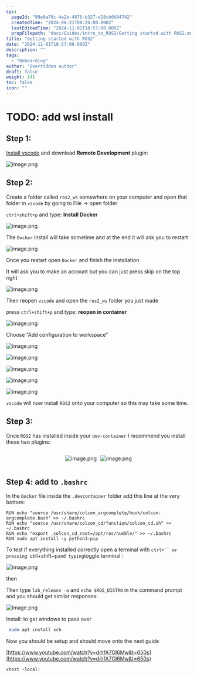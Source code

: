 ```yaml
---
sys:
  pageId: "89e0a78c-4e2b-4070-b327-d28cb0694742"
  createdTime: "2024-08-21T00:24:00.000Z"
  lastEditedTime: "2024-11-01T18:57:00.000Z"
  propFilepath: "docs/Guides/intro_to_ROS2/Getting started with ROS2.md"
title: "Getting started with ROS2"
date: "2024-11-01T18:57:00.000Z"
description: ""
tags:
  - "Onboarding"
author: "Overridden author"
draft: false
weight: 141
toc: false
icon: ""
---
```


# TODO: add wsl install

## Step 1:

[Install vscode](https://code.visualstudio.com/download) and download **Remote Development** plugin:

![image.png](https://prod-files-secure.s3.us-west-2.amazonaws.com/d518164a-d88e-44d1-a4ee-3adb3bd8bce0/efb52993-1881-4a40-b95e-6f020334f022/image.png?X-Amz-Algorithm=AWS4-HMAC-SHA256&X-Amz-Content-Sha256=UNSIGNED-PAYLOAD&X-Amz-Credential=ASIAZI2LB466Z56TB7YV%2F20250219%2Fus-west-2%2Fs3%2Faws4_request&X-Amz-Date=20250219T070804Z&X-Amz-Expires=3600&X-Amz-Security-Token=IQoJb3JpZ2luX2VjEHcaCXVzLXdlc3QtMiJIMEYCIQDeXGhDLTXb4Fkj2F%2B89fH2jlaOIZybBuLZl1Ly7QDH2QIhAJa27VSSsS%2B%2FTVE5OCXvXHXTVanWxMs393xKVq2NFmvHKogECKD%2F%2F%2F%2F%2F%2F%2F%2F%2F%2FwEQABoMNjM3NDIzMTgzODA1Igwow6b5g%2B%2Fx1tPQlHEq3AOu0Sr3qhdRZN0wyejUr%2BCGGc3A2UVNVMKsHSRHTf9p2KDnWF0XvMtQxvrRfJGYO0K%2BCSCQc5mpfVxKEYZVL6wChEae9dNLG9WWruf3BCRflXGox1M3QxSPqDOdAspLm1gh0aiqif8x3WAXy%2FxBqm5IoUIZPoAt3c3%2B0G3yOS0fast62fgNgnoasH79%2BeS6DDNmHcpobxtsHENCDXuIpCzzN6W76I3v7MXMv%2FYjjD7S4pTtsxfUSURM0z3tZDMDJEgtnbxlZUDlKImp%2BRPiQGkXy9wF8KS1BX3ZV3PeY%2BhwCWLZ7G0seXs2rez1DQ30ZKHOsTN81UtCPfgLYfzKjQMScL%2FuTkJcz5nva7H%2Bvz0yfi66%2FjokQgENI%2BlsNpfIT2E3PA7XxOnI6OgFZ7Q9m64zCHSNTXDqfr%2Bj2Q4nZXWCGB0QJTYgwK7%2FqXH9QY6F7i7Kcd4sVhU%2BgwSRN3W6syV6sEcK%2F1FTd3XISFQ6gXYAMMPaXQH3QcSYl1fIVAxcZbGWqBtyH8Kxw0j4PViMIXNhTm3YZIWwNR%2FeaExTAGDh46BZ1l02dMKwQnjmMwRC3sNKfzFeg2bxYL2ztGYHqfOtXDTgUueMAa6Nm8WraH7QqDSCOK2E%2FjCaAyPD0jCz%2FtW9BjqkAfBG6rKmupDF28OVLVc8A3wdcofpfJLMmAgXGXTvBXJBgj3k%2Fy7iAJB3rp03tylRJu96bjIo9vyL4Y2cpnRbOgTc%2FRhakoItUJRve5w1O0wdJhGLazNZPrXbwycGx8KB%2FWrtXMwAi5p36937aaPef%2Bpsjp3X%2Fz17zT3HQBPATjxo%2FNpxs6UGjgFfid%2FX6T7jC10VhiuJYoiDCbpLv5%2FfRcREBHXt&X-Amz-Signature=5487fad75a818d337f421f7fbc0cec2bca78ac99fd898ee3c3ade733b276c6a7&X-Amz-SignedHeaders=host&x-id=GetObject)

## Step 2:

Create a folder called `ros2_ws` somewhere on your computer and open that folder in `vscode` by going to File → open folder 

`ctrl+shift+p` and type: **Install Docker**

![image.png](https://prod-files-secure.s3.us-west-2.amazonaws.com/d518164a-d88e-44d1-a4ee-3adb3bd8bce0/2269dc0e-1cd5-47ff-bceb-c04ad9b2eab0/image.png?X-Amz-Algorithm=AWS4-HMAC-SHA256&X-Amz-Content-Sha256=UNSIGNED-PAYLOAD&X-Amz-Credential=ASIAZI2LB466Z56TB7YV%2F20250219%2Fus-west-2%2Fs3%2Faws4_request&X-Amz-Date=20250219T070804Z&X-Amz-Expires=3600&X-Amz-Security-Token=IQoJb3JpZ2luX2VjEHcaCXVzLXdlc3QtMiJIMEYCIQDeXGhDLTXb4Fkj2F%2B89fH2jlaOIZybBuLZl1Ly7QDH2QIhAJa27VSSsS%2B%2FTVE5OCXvXHXTVanWxMs393xKVq2NFmvHKogECKD%2F%2F%2F%2F%2F%2F%2F%2F%2F%2FwEQABoMNjM3NDIzMTgzODA1Igwow6b5g%2B%2Fx1tPQlHEq3AOu0Sr3qhdRZN0wyejUr%2BCGGc3A2UVNVMKsHSRHTf9p2KDnWF0XvMtQxvrRfJGYO0K%2BCSCQc5mpfVxKEYZVL6wChEae9dNLG9WWruf3BCRflXGox1M3QxSPqDOdAspLm1gh0aiqif8x3WAXy%2FxBqm5IoUIZPoAt3c3%2B0G3yOS0fast62fgNgnoasH79%2BeS6DDNmHcpobxtsHENCDXuIpCzzN6W76I3v7MXMv%2FYjjD7S4pTtsxfUSURM0z3tZDMDJEgtnbxlZUDlKImp%2BRPiQGkXy9wF8KS1BX3ZV3PeY%2BhwCWLZ7G0seXs2rez1DQ30ZKHOsTN81UtCPfgLYfzKjQMScL%2FuTkJcz5nva7H%2Bvz0yfi66%2FjokQgENI%2BlsNpfIT2E3PA7XxOnI6OgFZ7Q9m64zCHSNTXDqfr%2Bj2Q4nZXWCGB0QJTYgwK7%2FqXH9QY6F7i7Kcd4sVhU%2BgwSRN3W6syV6sEcK%2F1FTd3XISFQ6gXYAMMPaXQH3QcSYl1fIVAxcZbGWqBtyH8Kxw0j4PViMIXNhTm3YZIWwNR%2FeaExTAGDh46BZ1l02dMKwQnjmMwRC3sNKfzFeg2bxYL2ztGYHqfOtXDTgUueMAa6Nm8WraH7QqDSCOK2E%2FjCaAyPD0jCz%2FtW9BjqkAfBG6rKmupDF28OVLVc8A3wdcofpfJLMmAgXGXTvBXJBgj3k%2Fy7iAJB3rp03tylRJu96bjIo9vyL4Y2cpnRbOgTc%2FRhakoItUJRve5w1O0wdJhGLazNZPrXbwycGx8KB%2FWrtXMwAi5p36937aaPef%2Bpsjp3X%2Fz17zT3HQBPATjxo%2FNpxs6UGjgFfid%2FX6T7jC10VhiuJYoiDCbpLv5%2FfRcREBHXt&X-Amz-Signature=28c68abda60efa58c5657ba413412a6ece52e64f0e1ce9d14ce3fd396051c621&X-Amz-SignedHeaders=host&x-id=GetObject)

The `Docker` install will take sometime and at the end it will ask you to restart

![image.png](https://prod-files-secure.s3.us-west-2.amazonaws.com/d518164a-d88e-44d1-a4ee-3adb3bd8bce0/ed233f78-be33-4b1f-b89c-9c346c0e961e/image.png?X-Amz-Algorithm=AWS4-HMAC-SHA256&X-Amz-Content-Sha256=UNSIGNED-PAYLOAD&X-Amz-Credential=ASIAZI2LB466Z56TB7YV%2F20250219%2Fus-west-2%2Fs3%2Faws4_request&X-Amz-Date=20250219T070804Z&X-Amz-Expires=3600&X-Amz-Security-Token=IQoJb3JpZ2luX2VjEHcaCXVzLXdlc3QtMiJIMEYCIQDeXGhDLTXb4Fkj2F%2B89fH2jlaOIZybBuLZl1Ly7QDH2QIhAJa27VSSsS%2B%2FTVE5OCXvXHXTVanWxMs393xKVq2NFmvHKogECKD%2F%2F%2F%2F%2F%2F%2F%2F%2F%2FwEQABoMNjM3NDIzMTgzODA1Igwow6b5g%2B%2Fx1tPQlHEq3AOu0Sr3qhdRZN0wyejUr%2BCGGc3A2UVNVMKsHSRHTf9p2KDnWF0XvMtQxvrRfJGYO0K%2BCSCQc5mpfVxKEYZVL6wChEae9dNLG9WWruf3BCRflXGox1M3QxSPqDOdAspLm1gh0aiqif8x3WAXy%2FxBqm5IoUIZPoAt3c3%2B0G3yOS0fast62fgNgnoasH79%2BeS6DDNmHcpobxtsHENCDXuIpCzzN6W76I3v7MXMv%2FYjjD7S4pTtsxfUSURM0z3tZDMDJEgtnbxlZUDlKImp%2BRPiQGkXy9wF8KS1BX3ZV3PeY%2BhwCWLZ7G0seXs2rez1DQ30ZKHOsTN81UtCPfgLYfzKjQMScL%2FuTkJcz5nva7H%2Bvz0yfi66%2FjokQgENI%2BlsNpfIT2E3PA7XxOnI6OgFZ7Q9m64zCHSNTXDqfr%2Bj2Q4nZXWCGB0QJTYgwK7%2FqXH9QY6F7i7Kcd4sVhU%2BgwSRN3W6syV6sEcK%2F1FTd3XISFQ6gXYAMMPaXQH3QcSYl1fIVAxcZbGWqBtyH8Kxw0j4PViMIXNhTm3YZIWwNR%2FeaExTAGDh46BZ1l02dMKwQnjmMwRC3sNKfzFeg2bxYL2ztGYHqfOtXDTgUueMAa6Nm8WraH7QqDSCOK2E%2FjCaAyPD0jCz%2FtW9BjqkAfBG6rKmupDF28OVLVc8A3wdcofpfJLMmAgXGXTvBXJBgj3k%2Fy7iAJB3rp03tylRJu96bjIo9vyL4Y2cpnRbOgTc%2FRhakoItUJRve5w1O0wdJhGLazNZPrXbwycGx8KB%2FWrtXMwAi5p36937aaPef%2Bpsjp3X%2Fz17zT3HQBPATjxo%2FNpxs6UGjgFfid%2FX6T7jC10VhiuJYoiDCbpLv5%2FfRcREBHXt&X-Amz-Signature=c19d6fdc63f37df9658fbfc81b5b63e154e25f7560ee8851b19a611807e554f8&X-Amz-SignedHeaders=host&x-id=GetObject)

Once you restart open `Docker` and finish the installation

It will ask you to make an account but you can just press skip on the top right

![image.png](https://prod-files-secure.s3.us-west-2.amazonaws.com/d518164a-d88e-44d1-a4ee-3adb3bd8bce0/21010ad9-1659-4fd9-9f59-9932a09b2a3d/image.png?X-Amz-Algorithm=AWS4-HMAC-SHA256&X-Amz-Content-Sha256=UNSIGNED-PAYLOAD&X-Amz-Credential=ASIAZI2LB466Z56TB7YV%2F20250219%2Fus-west-2%2Fs3%2Faws4_request&X-Amz-Date=20250219T070804Z&X-Amz-Expires=3600&X-Amz-Security-Token=IQoJb3JpZ2luX2VjEHcaCXVzLXdlc3QtMiJIMEYCIQDeXGhDLTXb4Fkj2F%2B89fH2jlaOIZybBuLZl1Ly7QDH2QIhAJa27VSSsS%2B%2FTVE5OCXvXHXTVanWxMs393xKVq2NFmvHKogECKD%2F%2F%2F%2F%2F%2F%2F%2F%2F%2FwEQABoMNjM3NDIzMTgzODA1Igwow6b5g%2B%2Fx1tPQlHEq3AOu0Sr3qhdRZN0wyejUr%2BCGGc3A2UVNVMKsHSRHTf9p2KDnWF0XvMtQxvrRfJGYO0K%2BCSCQc5mpfVxKEYZVL6wChEae9dNLG9WWruf3BCRflXGox1M3QxSPqDOdAspLm1gh0aiqif8x3WAXy%2FxBqm5IoUIZPoAt3c3%2B0G3yOS0fast62fgNgnoasH79%2BeS6DDNmHcpobxtsHENCDXuIpCzzN6W76I3v7MXMv%2FYjjD7S4pTtsxfUSURM0z3tZDMDJEgtnbxlZUDlKImp%2BRPiQGkXy9wF8KS1BX3ZV3PeY%2BhwCWLZ7G0seXs2rez1DQ30ZKHOsTN81UtCPfgLYfzKjQMScL%2FuTkJcz5nva7H%2Bvz0yfi66%2FjokQgENI%2BlsNpfIT2E3PA7XxOnI6OgFZ7Q9m64zCHSNTXDqfr%2Bj2Q4nZXWCGB0QJTYgwK7%2FqXH9QY6F7i7Kcd4sVhU%2BgwSRN3W6syV6sEcK%2F1FTd3XISFQ6gXYAMMPaXQH3QcSYl1fIVAxcZbGWqBtyH8Kxw0j4PViMIXNhTm3YZIWwNR%2FeaExTAGDh46BZ1l02dMKwQnjmMwRC3sNKfzFeg2bxYL2ztGYHqfOtXDTgUueMAa6Nm8WraH7QqDSCOK2E%2FjCaAyPD0jCz%2FtW9BjqkAfBG6rKmupDF28OVLVc8A3wdcofpfJLMmAgXGXTvBXJBgj3k%2Fy7iAJB3rp03tylRJu96bjIo9vyL4Y2cpnRbOgTc%2FRhakoItUJRve5w1O0wdJhGLazNZPrXbwycGx8KB%2FWrtXMwAi5p36937aaPef%2Bpsjp3X%2Fz17zT3HQBPATjxo%2FNpxs6UGjgFfid%2FX6T7jC10VhiuJYoiDCbpLv5%2FfRcREBHXt&X-Amz-Signature=2fe2b9dbb166d65a38928a6bfd82d91801ecbeb1d8d46d2b830bdda218c3d4e0&X-Amz-SignedHeaders=host&x-id=GetObject)

Then reopen `vscode` and open the `ros2_ws` folder you just made

press `ctrl+shift+p` and type: **reopen in container**

![image.png](https://prod-files-secure.s3.us-west-2.amazonaws.com/d518164a-d88e-44d1-a4ee-3adb3bd8bce0/4e93b8c2-41ad-488c-8095-c74205196118/image.png?X-Amz-Algorithm=AWS4-HMAC-SHA256&X-Amz-Content-Sha256=UNSIGNED-PAYLOAD&X-Amz-Credential=ASIAZI2LB466Z56TB7YV%2F20250219%2Fus-west-2%2Fs3%2Faws4_request&X-Amz-Date=20250219T070804Z&X-Amz-Expires=3600&X-Amz-Security-Token=IQoJb3JpZ2luX2VjEHcaCXVzLXdlc3QtMiJIMEYCIQDeXGhDLTXb4Fkj2F%2B89fH2jlaOIZybBuLZl1Ly7QDH2QIhAJa27VSSsS%2B%2FTVE5OCXvXHXTVanWxMs393xKVq2NFmvHKogECKD%2F%2F%2F%2F%2F%2F%2F%2F%2F%2FwEQABoMNjM3NDIzMTgzODA1Igwow6b5g%2B%2Fx1tPQlHEq3AOu0Sr3qhdRZN0wyejUr%2BCGGc3A2UVNVMKsHSRHTf9p2KDnWF0XvMtQxvrRfJGYO0K%2BCSCQc5mpfVxKEYZVL6wChEae9dNLG9WWruf3BCRflXGox1M3QxSPqDOdAspLm1gh0aiqif8x3WAXy%2FxBqm5IoUIZPoAt3c3%2B0G3yOS0fast62fgNgnoasH79%2BeS6DDNmHcpobxtsHENCDXuIpCzzN6W76I3v7MXMv%2FYjjD7S4pTtsxfUSURM0z3tZDMDJEgtnbxlZUDlKImp%2BRPiQGkXy9wF8KS1BX3ZV3PeY%2BhwCWLZ7G0seXs2rez1DQ30ZKHOsTN81UtCPfgLYfzKjQMScL%2FuTkJcz5nva7H%2Bvz0yfi66%2FjokQgENI%2BlsNpfIT2E3PA7XxOnI6OgFZ7Q9m64zCHSNTXDqfr%2Bj2Q4nZXWCGB0QJTYgwK7%2FqXH9QY6F7i7Kcd4sVhU%2BgwSRN3W6syV6sEcK%2F1FTd3XISFQ6gXYAMMPaXQH3QcSYl1fIVAxcZbGWqBtyH8Kxw0j4PViMIXNhTm3YZIWwNR%2FeaExTAGDh46BZ1l02dMKwQnjmMwRC3sNKfzFeg2bxYL2ztGYHqfOtXDTgUueMAa6Nm8WraH7QqDSCOK2E%2FjCaAyPD0jCz%2FtW9BjqkAfBG6rKmupDF28OVLVc8A3wdcofpfJLMmAgXGXTvBXJBgj3k%2Fy7iAJB3rp03tylRJu96bjIo9vyL4Y2cpnRbOgTc%2FRhakoItUJRve5w1O0wdJhGLazNZPrXbwycGx8KB%2FWrtXMwAi5p36937aaPef%2Bpsjp3X%2Fz17zT3HQBPATjxo%2FNpxs6UGjgFfid%2FX6T7jC10VhiuJYoiDCbpLv5%2FfRcREBHXt&X-Amz-Signature=792dc99b95b188bbf54b47aa4ac6893f1be1978b978f52f84df577b7c1512bb6&X-Amz-SignedHeaders=host&x-id=GetObject)

Choose “Add configuration to workspace”

![image.png](https://prod-files-secure.s3.us-west-2.amazonaws.com/d518164a-d88e-44d1-a4ee-3adb3bd8bce0/9560b282-5060-4989-ba37-97e7b2c22476/image.png?X-Amz-Algorithm=AWS4-HMAC-SHA256&X-Amz-Content-Sha256=UNSIGNED-PAYLOAD&X-Amz-Credential=ASIAZI2LB466Z56TB7YV%2F20250219%2Fus-west-2%2Fs3%2Faws4_request&X-Amz-Date=20250219T070804Z&X-Amz-Expires=3600&X-Amz-Security-Token=IQoJb3JpZ2luX2VjEHcaCXVzLXdlc3QtMiJIMEYCIQDeXGhDLTXb4Fkj2F%2B89fH2jlaOIZybBuLZl1Ly7QDH2QIhAJa27VSSsS%2B%2FTVE5OCXvXHXTVanWxMs393xKVq2NFmvHKogECKD%2F%2F%2F%2F%2F%2F%2F%2F%2F%2FwEQABoMNjM3NDIzMTgzODA1Igwow6b5g%2B%2Fx1tPQlHEq3AOu0Sr3qhdRZN0wyejUr%2BCGGc3A2UVNVMKsHSRHTf9p2KDnWF0XvMtQxvrRfJGYO0K%2BCSCQc5mpfVxKEYZVL6wChEae9dNLG9WWruf3BCRflXGox1M3QxSPqDOdAspLm1gh0aiqif8x3WAXy%2FxBqm5IoUIZPoAt3c3%2B0G3yOS0fast62fgNgnoasH79%2BeS6DDNmHcpobxtsHENCDXuIpCzzN6W76I3v7MXMv%2FYjjD7S4pTtsxfUSURM0z3tZDMDJEgtnbxlZUDlKImp%2BRPiQGkXy9wF8KS1BX3ZV3PeY%2BhwCWLZ7G0seXs2rez1DQ30ZKHOsTN81UtCPfgLYfzKjQMScL%2FuTkJcz5nva7H%2Bvz0yfi66%2FjokQgENI%2BlsNpfIT2E3PA7XxOnI6OgFZ7Q9m64zCHSNTXDqfr%2Bj2Q4nZXWCGB0QJTYgwK7%2FqXH9QY6F7i7Kcd4sVhU%2BgwSRN3W6syV6sEcK%2F1FTd3XISFQ6gXYAMMPaXQH3QcSYl1fIVAxcZbGWqBtyH8Kxw0j4PViMIXNhTm3YZIWwNR%2FeaExTAGDh46BZ1l02dMKwQnjmMwRC3sNKfzFeg2bxYL2ztGYHqfOtXDTgUueMAa6Nm8WraH7QqDSCOK2E%2FjCaAyPD0jCz%2FtW9BjqkAfBG6rKmupDF28OVLVc8A3wdcofpfJLMmAgXGXTvBXJBgj3k%2Fy7iAJB3rp03tylRJu96bjIo9vyL4Y2cpnRbOgTc%2FRhakoItUJRve5w1O0wdJhGLazNZPrXbwycGx8KB%2FWrtXMwAi5p36937aaPef%2Bpsjp3X%2Fz17zT3HQBPATjxo%2FNpxs6UGjgFfid%2FX6T7jC10VhiuJYoiDCbpLv5%2FfRcREBHXt&X-Amz-Signature=2a82006c0c73107f27b2c099588ced76739cac33b3cf83d6531286c7b3a57e25&X-Amz-SignedHeaders=host&x-id=GetObject)

![image.png](https://prod-files-secure.s3.us-west-2.amazonaws.com/d518164a-d88e-44d1-a4ee-3adb3bd8bce0/2ee63f81-886b-48e8-a553-dc6e5eac99e4/image.png?X-Amz-Algorithm=AWS4-HMAC-SHA256&X-Amz-Content-Sha256=UNSIGNED-PAYLOAD&X-Amz-Credential=ASIAZI2LB466Z56TB7YV%2F20250219%2Fus-west-2%2Fs3%2Faws4_request&X-Amz-Date=20250219T070804Z&X-Amz-Expires=3600&X-Amz-Security-Token=IQoJb3JpZ2luX2VjEHcaCXVzLXdlc3QtMiJIMEYCIQDeXGhDLTXb4Fkj2F%2B89fH2jlaOIZybBuLZl1Ly7QDH2QIhAJa27VSSsS%2B%2FTVE5OCXvXHXTVanWxMs393xKVq2NFmvHKogECKD%2F%2F%2F%2F%2F%2F%2F%2F%2F%2FwEQABoMNjM3NDIzMTgzODA1Igwow6b5g%2B%2Fx1tPQlHEq3AOu0Sr3qhdRZN0wyejUr%2BCGGc3A2UVNVMKsHSRHTf9p2KDnWF0XvMtQxvrRfJGYO0K%2BCSCQc5mpfVxKEYZVL6wChEae9dNLG9WWruf3BCRflXGox1M3QxSPqDOdAspLm1gh0aiqif8x3WAXy%2FxBqm5IoUIZPoAt3c3%2B0G3yOS0fast62fgNgnoasH79%2BeS6DDNmHcpobxtsHENCDXuIpCzzN6W76I3v7MXMv%2FYjjD7S4pTtsxfUSURM0z3tZDMDJEgtnbxlZUDlKImp%2BRPiQGkXy9wF8KS1BX3ZV3PeY%2BhwCWLZ7G0seXs2rez1DQ30ZKHOsTN81UtCPfgLYfzKjQMScL%2FuTkJcz5nva7H%2Bvz0yfi66%2FjokQgENI%2BlsNpfIT2E3PA7XxOnI6OgFZ7Q9m64zCHSNTXDqfr%2Bj2Q4nZXWCGB0QJTYgwK7%2FqXH9QY6F7i7Kcd4sVhU%2BgwSRN3W6syV6sEcK%2F1FTd3XISFQ6gXYAMMPaXQH3QcSYl1fIVAxcZbGWqBtyH8Kxw0j4PViMIXNhTm3YZIWwNR%2FeaExTAGDh46BZ1l02dMKwQnjmMwRC3sNKfzFeg2bxYL2ztGYHqfOtXDTgUueMAa6Nm8WraH7QqDSCOK2E%2FjCaAyPD0jCz%2FtW9BjqkAfBG6rKmupDF28OVLVc8A3wdcofpfJLMmAgXGXTvBXJBgj3k%2Fy7iAJB3rp03tylRJu96bjIo9vyL4Y2cpnRbOgTc%2FRhakoItUJRve5w1O0wdJhGLazNZPrXbwycGx8KB%2FWrtXMwAi5p36937aaPef%2Bpsjp3X%2Fz17zT3HQBPATjxo%2FNpxs6UGjgFfid%2FX6T7jC10VhiuJYoiDCbpLv5%2FfRcREBHXt&X-Amz-Signature=c8ddbdc0e7b4d923a7a20a4c16eee3a591c2187619f075cadffa96da6501409a&X-Amz-SignedHeaders=host&x-id=GetObject)

![image.png](https://prod-files-secure.s3.us-west-2.amazonaws.com/d518164a-d88e-44d1-a4ee-3adb3bd8bce0/ae1580b2-b048-407e-aed9-b584224a7a04/image.png?X-Amz-Algorithm=AWS4-HMAC-SHA256&X-Amz-Content-Sha256=UNSIGNED-PAYLOAD&X-Amz-Credential=ASIAZI2LB466Z56TB7YV%2F20250219%2Fus-west-2%2Fs3%2Faws4_request&X-Amz-Date=20250219T070804Z&X-Amz-Expires=3600&X-Amz-Security-Token=IQoJb3JpZ2luX2VjEHcaCXVzLXdlc3QtMiJIMEYCIQDeXGhDLTXb4Fkj2F%2B89fH2jlaOIZybBuLZl1Ly7QDH2QIhAJa27VSSsS%2B%2FTVE5OCXvXHXTVanWxMs393xKVq2NFmvHKogECKD%2F%2F%2F%2F%2F%2F%2F%2F%2F%2FwEQABoMNjM3NDIzMTgzODA1Igwow6b5g%2B%2Fx1tPQlHEq3AOu0Sr3qhdRZN0wyejUr%2BCGGc3A2UVNVMKsHSRHTf9p2KDnWF0XvMtQxvrRfJGYO0K%2BCSCQc5mpfVxKEYZVL6wChEae9dNLG9WWruf3BCRflXGox1M3QxSPqDOdAspLm1gh0aiqif8x3WAXy%2FxBqm5IoUIZPoAt3c3%2B0G3yOS0fast62fgNgnoasH79%2BeS6DDNmHcpobxtsHENCDXuIpCzzN6W76I3v7MXMv%2FYjjD7S4pTtsxfUSURM0z3tZDMDJEgtnbxlZUDlKImp%2BRPiQGkXy9wF8KS1BX3ZV3PeY%2BhwCWLZ7G0seXs2rez1DQ30ZKHOsTN81UtCPfgLYfzKjQMScL%2FuTkJcz5nva7H%2Bvz0yfi66%2FjokQgENI%2BlsNpfIT2E3PA7XxOnI6OgFZ7Q9m64zCHSNTXDqfr%2Bj2Q4nZXWCGB0QJTYgwK7%2FqXH9QY6F7i7Kcd4sVhU%2BgwSRN3W6syV6sEcK%2F1FTd3XISFQ6gXYAMMPaXQH3QcSYl1fIVAxcZbGWqBtyH8Kxw0j4PViMIXNhTm3YZIWwNR%2FeaExTAGDh46BZ1l02dMKwQnjmMwRC3sNKfzFeg2bxYL2ztGYHqfOtXDTgUueMAa6Nm8WraH7QqDSCOK2E%2FjCaAyPD0jCz%2FtW9BjqkAfBG6rKmupDF28OVLVc8A3wdcofpfJLMmAgXGXTvBXJBgj3k%2Fy7iAJB3rp03tylRJu96bjIo9vyL4Y2cpnRbOgTc%2FRhakoItUJRve5w1O0wdJhGLazNZPrXbwycGx8KB%2FWrtXMwAi5p36937aaPef%2Bpsjp3X%2Fz17zT3HQBPATjxo%2FNpxs6UGjgFfid%2FX6T7jC10VhiuJYoiDCbpLv5%2FfRcREBHXt&X-Amz-Signature=4f3e3a40c8e514070b1079282c3a4ecfe14c6a3c1cbb4ef16e065c38842a4485&X-Amz-SignedHeaders=host&x-id=GetObject)

![image.png](https://prod-files-secure.s3.us-west-2.amazonaws.com/d518164a-d88e-44d1-a4ee-3adb3bd8bce0/53255b28-f75e-430f-b9e3-c0ac8577e42b/image.png?X-Amz-Algorithm=AWS4-HMAC-SHA256&X-Amz-Content-Sha256=UNSIGNED-PAYLOAD&X-Amz-Credential=ASIAZI2LB466Z56TB7YV%2F20250219%2Fus-west-2%2Fs3%2Faws4_request&X-Amz-Date=20250219T070804Z&X-Amz-Expires=3600&X-Amz-Security-Token=IQoJb3JpZ2luX2VjEHcaCXVzLXdlc3QtMiJIMEYCIQDeXGhDLTXb4Fkj2F%2B89fH2jlaOIZybBuLZl1Ly7QDH2QIhAJa27VSSsS%2B%2FTVE5OCXvXHXTVanWxMs393xKVq2NFmvHKogECKD%2F%2F%2F%2F%2F%2F%2F%2F%2F%2FwEQABoMNjM3NDIzMTgzODA1Igwow6b5g%2B%2Fx1tPQlHEq3AOu0Sr3qhdRZN0wyejUr%2BCGGc3A2UVNVMKsHSRHTf9p2KDnWF0XvMtQxvrRfJGYO0K%2BCSCQc5mpfVxKEYZVL6wChEae9dNLG9WWruf3BCRflXGox1M3QxSPqDOdAspLm1gh0aiqif8x3WAXy%2FxBqm5IoUIZPoAt3c3%2B0G3yOS0fast62fgNgnoasH79%2BeS6DDNmHcpobxtsHENCDXuIpCzzN6W76I3v7MXMv%2FYjjD7S4pTtsxfUSURM0z3tZDMDJEgtnbxlZUDlKImp%2BRPiQGkXy9wF8KS1BX3ZV3PeY%2BhwCWLZ7G0seXs2rez1DQ30ZKHOsTN81UtCPfgLYfzKjQMScL%2FuTkJcz5nva7H%2Bvz0yfi66%2FjokQgENI%2BlsNpfIT2E3PA7XxOnI6OgFZ7Q9m64zCHSNTXDqfr%2Bj2Q4nZXWCGB0QJTYgwK7%2FqXH9QY6F7i7Kcd4sVhU%2BgwSRN3W6syV6sEcK%2F1FTd3XISFQ6gXYAMMPaXQH3QcSYl1fIVAxcZbGWqBtyH8Kxw0j4PViMIXNhTm3YZIWwNR%2FeaExTAGDh46BZ1l02dMKwQnjmMwRC3sNKfzFeg2bxYL2ztGYHqfOtXDTgUueMAa6Nm8WraH7QqDSCOK2E%2FjCaAyPD0jCz%2FtW9BjqkAfBG6rKmupDF28OVLVc8A3wdcofpfJLMmAgXGXTvBXJBgj3k%2Fy7iAJB3rp03tylRJu96bjIo9vyL4Y2cpnRbOgTc%2FRhakoItUJRve5w1O0wdJhGLazNZPrXbwycGx8KB%2FWrtXMwAi5p36937aaPef%2Bpsjp3X%2Fz17zT3HQBPATjxo%2FNpxs6UGjgFfid%2FX6T7jC10VhiuJYoiDCbpLv5%2FfRcREBHXt&X-Amz-Signature=1d943af1b55a25feee765273d013444c2cf476ad8e6feb89632c107f8d4e2af6&X-Amz-SignedHeaders=host&x-id=GetObject)

![image.png](https://prod-files-secure.s3.us-west-2.amazonaws.com/d518164a-d88e-44d1-a4ee-3adb3bd8bce0/7c562767-5af9-4ffb-97d1-327bcdf4ee00/image.png?X-Amz-Algorithm=AWS4-HMAC-SHA256&X-Amz-Content-Sha256=UNSIGNED-PAYLOAD&X-Amz-Credential=ASIAZI2LB466Z56TB7YV%2F20250219%2Fus-west-2%2Fs3%2Faws4_request&X-Amz-Date=20250219T070804Z&X-Amz-Expires=3600&X-Amz-Security-Token=IQoJb3JpZ2luX2VjEHcaCXVzLXdlc3QtMiJIMEYCIQDeXGhDLTXb4Fkj2F%2B89fH2jlaOIZybBuLZl1Ly7QDH2QIhAJa27VSSsS%2B%2FTVE5OCXvXHXTVanWxMs393xKVq2NFmvHKogECKD%2F%2F%2F%2F%2F%2F%2F%2F%2F%2FwEQABoMNjM3NDIzMTgzODA1Igwow6b5g%2B%2Fx1tPQlHEq3AOu0Sr3qhdRZN0wyejUr%2BCGGc3A2UVNVMKsHSRHTf9p2KDnWF0XvMtQxvrRfJGYO0K%2BCSCQc5mpfVxKEYZVL6wChEae9dNLG9WWruf3BCRflXGox1M3QxSPqDOdAspLm1gh0aiqif8x3WAXy%2FxBqm5IoUIZPoAt3c3%2B0G3yOS0fast62fgNgnoasH79%2BeS6DDNmHcpobxtsHENCDXuIpCzzN6W76I3v7MXMv%2FYjjD7S4pTtsxfUSURM0z3tZDMDJEgtnbxlZUDlKImp%2BRPiQGkXy9wF8KS1BX3ZV3PeY%2BhwCWLZ7G0seXs2rez1DQ30ZKHOsTN81UtCPfgLYfzKjQMScL%2FuTkJcz5nva7H%2Bvz0yfi66%2FjokQgENI%2BlsNpfIT2E3PA7XxOnI6OgFZ7Q9m64zCHSNTXDqfr%2Bj2Q4nZXWCGB0QJTYgwK7%2FqXH9QY6F7i7Kcd4sVhU%2BgwSRN3W6syV6sEcK%2F1FTd3XISFQ6gXYAMMPaXQH3QcSYl1fIVAxcZbGWqBtyH8Kxw0j4PViMIXNhTm3YZIWwNR%2FeaExTAGDh46BZ1l02dMKwQnjmMwRC3sNKfzFeg2bxYL2ztGYHqfOtXDTgUueMAa6Nm8WraH7QqDSCOK2E%2FjCaAyPD0jCz%2FtW9BjqkAfBG6rKmupDF28OVLVc8A3wdcofpfJLMmAgXGXTvBXJBgj3k%2Fy7iAJB3rp03tylRJu96bjIo9vyL4Y2cpnRbOgTc%2FRhakoItUJRve5w1O0wdJhGLazNZPrXbwycGx8KB%2FWrtXMwAi5p36937aaPef%2Bpsjp3X%2Fz17zT3HQBPATjxo%2FNpxs6UGjgFfid%2FX6T7jC10VhiuJYoiDCbpLv5%2FfRcREBHXt&X-Amz-Signature=c3b846be5719db3a375915cc0c1cdd38af426a00e6059da9751d61335902e75d&X-Amz-SignedHeaders=host&x-id=GetObject)

`vscode` will now install `ROS2` onto your computer so this may take some time.

## Step 3:

Once `ROS2` has installed inside your `dev-container` I recommend you install these two plugins:

<div style="display: flex;flex-direction: row; column-gap:10px; max-width: 630px;justify-content: center;">
<div>

![image.png](https://prod-files-secure.s3.us-west-2.amazonaws.com/d518164a-d88e-44d1-a4ee-3adb3bd8bce0/3fc3d550-5a54-4ba1-ba6b-faa01cdb7369/image.png?X-Amz-Algorithm=AWS4-HMAC-SHA256&X-Amz-Content-Sha256=UNSIGNED-PAYLOAD&X-Amz-Credential=ASIAZI2LB466TDAHDKQI%2F20250219%2Fus-west-2%2Fs3%2Faws4_request&X-Amz-Date=20250219T070807Z&X-Amz-Expires=3600&X-Amz-Security-Token=IQoJb3JpZ2luX2VjEHcaCXVzLXdlc3QtMiJGMEQCIFf8OO3Dxy3eLqkFBLTY9GnrlOvh04tvCfej7xeKWz85AiA0m5Ef7DEwHGFE9cKL9iGcBZkYCekfVI0nDS%2Bh3iEruCqIBAig%2F%2F%2F%2F%2F%2F%2F%2F%2F%2F8BEAAaDDYzNzQyMzE4MzgwNSIMp5EmMBaOWTL%2FB8ZdKtwDujy9fSnSvAzvQtS9MWRfrxDbFU8DNbOQ8Q1h%2BmrE3grOI5OWVifaaawKKniq6pXqh%2Bj0xuMGbvrQctx1W61GlV64bF1%2BYwJpfFfTxRDqHuk5i3FpKbn5s4DYiGRcXUt2N9WpCmpwMAOUJNZNzikYKJM%2FksW1EALc745Ox4c7mdb%2FGJyu66Ps%2B1LXo0GT8XhUYkRyfvF4dzD%2FetUTvr0aixlw%2BGDVrY9GwnZVxBuGJGSecdTPCHfz8J%2FZpFG8PVaL0C%2BcjE69ARzOixzFYuzAm5LOvm8%2FYVtnTuj6lsXcXi4wUof2a6Qkq%2B1AcO3GvlV8IRo%2FEoQ7rXIxTisu11YVGfJHloCNyUQAEhOoLdw4h3d%2BmHiG9XT2EMVJcgG7OzQUxc27IDhhg5SSzqRSSiozPGIzaxVan9LI7AzahBkUW7MnuzwuVlpum1p6XMMLKcHZJeDnengLOucMpwQ08bjXq4yRt6UjhMzOc7CtCGNP3KkrL83sp9GRzQsfuQyNoME09Ax6hDN29PVuHZfnrcrk%2F6jaqERTutaZlOtqu0Awt2mGd8TwLcttyM2OITXfMr6PJdpRQBlIhj4K7M%2FZcpywhCXpvmoD9gv5OTxJM44tnXytQKr3TCCtQWiazsIw6P7VvQY6pgFYng%2ByOipvGIP2tGR873OzrgOGGw8cySOoKCWPSzMIlcqeWqOLH%2BZtanNdiplqRkiiYevOkQNYRbWN5f066PvMAhyaIKTacPhsDPE5CAoWMLYiMHLnEuse5VZVgKGWDYkZYNZiQW07ab4PgZkHosgHcrs9SZvHfhuM%2BAwyYLkgM4tHo2gOYHKn1icFe3Hs%2BMFoQnM%2FxF%2F%2FyQAft94YjJGZ6H39xrDD&X-Amz-Signature=443d307930e72816a7199a79039ab4d71b7030c55f4bb60cc7ad59a3a5df218f&X-Amz-SignedHeaders=host&x-id=GetObject)

</div>
<div>

![image.png](https://prod-files-secure.s3.us-west-2.amazonaws.com/d518164a-d88e-44d1-a4ee-3adb3bd8bce0/d994cc66-13c2-4093-a5a3-f84cf4601a82/image.png?X-Amz-Algorithm=AWS4-HMAC-SHA256&X-Amz-Content-Sha256=UNSIGNED-PAYLOAD&X-Amz-Credential=ASIAZI2LB466RLB3VJOY%2F20250219%2Fus-west-2%2Fs3%2Faws4_request&X-Amz-Date=20250219T070807Z&X-Amz-Expires=3600&X-Amz-Security-Token=IQoJb3JpZ2luX2VjEHcaCXVzLXdlc3QtMiJGMEQCIGGPOxtE3Tr0hMJiNd55mOZqs7IeQnqKv%2Fxr4l0ach%2BwAiAgF%2FyXVrc9cGHrUSBHGdWSmTyY9cdKw6b8HpNLYusm4iqIBAig%2F%2F%2F%2F%2F%2F%2F%2F%2F%2F8BEAAaDDYzNzQyMzE4MzgwNSIMpMnWHAbm8eDZwsfzKtwD0Qe3U9zSt%2BaQwqn0L%2FFsH2JdnUSMd3V2nwF92RDitsDv5eu4ulmcGehxlckFwH7gIuGRHITZidSYZjmLCcdpESrYILoB8xs3Wq5jRDQMXPwKYYysvubOfGcbPw9S%2BpbSxM9O3bd%2FEqadPxeEd4CeVKmmjcc2l7J3tEWVEhxgAa0IQ1CPQxzSlcOofJ7SMS5KdthQnnWg9gEkhv6R2K85r4l0fUiEp%2FEzcr0kVOr5pLqoA6x5be3TGg7ExzmjNsK%2FCiSO4eypjudX%2Fhze%2B%2BAFY39vbzw483mDAU0S7D2YgJtzpW4Ce95AZNKODo8iJlrrRwKp4UB1QCr6sZ%2FL5%2FmEVzisYuTHbG1j5K93fWeF53YzsVtvg%2Fsf7NyaI0MfUXUH0qbn%2BitLrVGqRzOTrZj%2FCp8%2Bm2riJzszpu0gDFB5qsEQ0gJ1fkh%2BubHLn0nNK757wBcOpz6eiUGycf%2FW9E4xdtWgmzJ0DVUINyKgzmbrOr0yeQDif0HpIhXzjtHEovrCXwLrNFKKfmtKV4SsmOG%2F1i%2F7OyjgM2ErGKuQq7jbwWMLD6cDzxt%2B0QWPLUnghMjfh5rvLSytOdQl355r8ba5RR7W0eilBw%2Bls4dlbUtTyuFQf5gBfN1IBbM7DTAw4f7VvQY6pgGUmOBGqOaJiiiJtt3cpimRT9sCeUxOnH89VlTQo%2F4C2smB92Gvvz2IrRIzFJlbFBnF2wjwl0EXKSaqWxiXHl%2BWk41ICSQ8pjXPUGt4s9gp%2BKa7jEOyKeAgqrI6xXsenvhVYMljtK5e6H0r1N%2BifSPjEz26xL8y8vIy6A%2BmrSNtjfPocepcrdGsUWmwKsX7avATyKExw8RyjkE0jjN09RQjmcwBHpfe&X-Amz-Signature=fd2ef82415105b4fca3b7e8a5451f269fc09887017499bb864f201a4a8a08145&X-Amz-SignedHeaders=host&x-id=GetObject)

</div>
</div>

## Step 4: add to `.bashrc`

In the `Docker` file inside the `.devcontainer` folder add this line at the very bottom: 

```docker
RUN echo "source /usr/share/colcon_argcomplete/hook/colcon-argcomplete.bash" >> ~/.bashrc
RUN echo "source /usr/share/colcon_cd/function/colcon_cd.sh" >> ~/.bashrc
RUN echo "export _colcon_cd_root=/opt/ros/humble/" >> ~/.bashrc
RUN sudo apt install -y python3-pip 
```

To test if everything installed correctly open a terminal with `ctrl+`` or pressing `ctrl+shift+p` and typing `toggle terminal`:

![image.png](https://prod-files-secure.s3.us-west-2.amazonaws.com/d518164a-d88e-44d1-a4ee-3adb3bd8bce0/6a4943d8-b04e-4c02-9a58-775f3384d1a5/image.png?X-Amz-Algorithm=AWS4-HMAC-SHA256&X-Amz-Content-Sha256=UNSIGNED-PAYLOAD&X-Amz-Credential=ASIAZI2LB466Z56TB7YV%2F20250219%2Fus-west-2%2Fs3%2Faws4_request&X-Amz-Date=20250219T070804Z&X-Amz-Expires=3600&X-Amz-Security-Token=IQoJb3JpZ2luX2VjEHcaCXVzLXdlc3QtMiJIMEYCIQDeXGhDLTXb4Fkj2F%2B89fH2jlaOIZybBuLZl1Ly7QDH2QIhAJa27VSSsS%2B%2FTVE5OCXvXHXTVanWxMs393xKVq2NFmvHKogECKD%2F%2F%2F%2F%2F%2F%2F%2F%2F%2FwEQABoMNjM3NDIzMTgzODA1Igwow6b5g%2B%2Fx1tPQlHEq3AOu0Sr3qhdRZN0wyejUr%2BCGGc3A2UVNVMKsHSRHTf9p2KDnWF0XvMtQxvrRfJGYO0K%2BCSCQc5mpfVxKEYZVL6wChEae9dNLG9WWruf3BCRflXGox1M3QxSPqDOdAspLm1gh0aiqif8x3WAXy%2FxBqm5IoUIZPoAt3c3%2B0G3yOS0fast62fgNgnoasH79%2BeS6DDNmHcpobxtsHENCDXuIpCzzN6W76I3v7MXMv%2FYjjD7S4pTtsxfUSURM0z3tZDMDJEgtnbxlZUDlKImp%2BRPiQGkXy9wF8KS1BX3ZV3PeY%2BhwCWLZ7G0seXs2rez1DQ30ZKHOsTN81UtCPfgLYfzKjQMScL%2FuTkJcz5nva7H%2Bvz0yfi66%2FjokQgENI%2BlsNpfIT2E3PA7XxOnI6OgFZ7Q9m64zCHSNTXDqfr%2Bj2Q4nZXWCGB0QJTYgwK7%2FqXH9QY6F7i7Kcd4sVhU%2BgwSRN3W6syV6sEcK%2F1FTd3XISFQ6gXYAMMPaXQH3QcSYl1fIVAxcZbGWqBtyH8Kxw0j4PViMIXNhTm3YZIWwNR%2FeaExTAGDh46BZ1l02dMKwQnjmMwRC3sNKfzFeg2bxYL2ztGYHqfOtXDTgUueMAa6Nm8WraH7QqDSCOK2E%2FjCaAyPD0jCz%2FtW9BjqkAfBG6rKmupDF28OVLVc8A3wdcofpfJLMmAgXGXTvBXJBgj3k%2Fy7iAJB3rp03tylRJu96bjIo9vyL4Y2cpnRbOgTc%2FRhakoItUJRve5w1O0wdJhGLazNZPrXbwycGx8KB%2FWrtXMwAi5p36937aaPef%2Bpsjp3X%2Fz17zT3HQBPATjxo%2FNpxs6UGjgFfid%2FX6T7jC10VhiuJYoiDCbpLv5%2FfRcREBHXt&X-Amz-Signature=9e0f939fb5223906548ffd44095e42dfcb0c2fdd05233357cfb9d3b638cf1abb&X-Amz-SignedHeaders=host&x-id=GetObject)

then 

Then type `lsb_release -a` and `echo $ROS_DISTRO` in the command prompt and you should get similar responses:

![image.png](https://prod-files-secure.s3.us-west-2.amazonaws.com/d518164a-d88e-44d1-a4ee-3adb3bd8bce0/3e635dec-a805-4e85-8b9e-d000e5b71a4e/image.png?X-Amz-Algorithm=AWS4-HMAC-SHA256&X-Amz-Content-Sha256=UNSIGNED-PAYLOAD&X-Amz-Credential=ASIAZI2LB466Z56TB7YV%2F20250219%2Fus-west-2%2Fs3%2Faws4_request&X-Amz-Date=20250219T070804Z&X-Amz-Expires=3600&X-Amz-Security-Token=IQoJb3JpZ2luX2VjEHcaCXVzLXdlc3QtMiJIMEYCIQDeXGhDLTXb4Fkj2F%2B89fH2jlaOIZybBuLZl1Ly7QDH2QIhAJa27VSSsS%2B%2FTVE5OCXvXHXTVanWxMs393xKVq2NFmvHKogECKD%2F%2F%2F%2F%2F%2F%2F%2F%2F%2FwEQABoMNjM3NDIzMTgzODA1Igwow6b5g%2B%2Fx1tPQlHEq3AOu0Sr3qhdRZN0wyejUr%2BCGGc3A2UVNVMKsHSRHTf9p2KDnWF0XvMtQxvrRfJGYO0K%2BCSCQc5mpfVxKEYZVL6wChEae9dNLG9WWruf3BCRflXGox1M3QxSPqDOdAspLm1gh0aiqif8x3WAXy%2FxBqm5IoUIZPoAt3c3%2B0G3yOS0fast62fgNgnoasH79%2BeS6DDNmHcpobxtsHENCDXuIpCzzN6W76I3v7MXMv%2FYjjD7S4pTtsxfUSURM0z3tZDMDJEgtnbxlZUDlKImp%2BRPiQGkXy9wF8KS1BX3ZV3PeY%2BhwCWLZ7G0seXs2rez1DQ30ZKHOsTN81UtCPfgLYfzKjQMScL%2FuTkJcz5nva7H%2Bvz0yfi66%2FjokQgENI%2BlsNpfIT2E3PA7XxOnI6OgFZ7Q9m64zCHSNTXDqfr%2Bj2Q4nZXWCGB0QJTYgwK7%2FqXH9QY6F7i7Kcd4sVhU%2BgwSRN3W6syV6sEcK%2F1FTd3XISFQ6gXYAMMPaXQH3QcSYl1fIVAxcZbGWqBtyH8Kxw0j4PViMIXNhTm3YZIWwNR%2FeaExTAGDh46BZ1l02dMKwQnjmMwRC3sNKfzFeg2bxYL2ztGYHqfOtXDTgUueMAa6Nm8WraH7QqDSCOK2E%2FjCaAyPD0jCz%2FtW9BjqkAfBG6rKmupDF28OVLVc8A3wdcofpfJLMmAgXGXTvBXJBgj3k%2Fy7iAJB3rp03tylRJu96bjIo9vyL4Y2cpnRbOgTc%2FRhakoItUJRve5w1O0wdJhGLazNZPrXbwycGx8KB%2FWrtXMwAi5p36937aaPef%2Bpsjp3X%2Fz17zT3HQBPATjxo%2FNpxs6UGjgFfid%2FX6T7jC10VhiuJYoiDCbpLv5%2FfRcREBHXt&X-Amz-Signature=c25ae953582a4ac4cf85364e84cc01876b83f725068c0042cd831d70ec55cd5b&X-Amz-SignedHeaders=host&x-id=GetObject)

Install:  to get windows to pass over

```bash
 sudo apt install xcb
```

Now you should be setup and should move onto the next guide 

[https://www.youtube.com/watch?v=dihfA7Ol6Mw&t=650s](https://www.youtube.com/watch?v=dihfA7Ol6Mw&t=650s)

```python
xhost +local:
```
